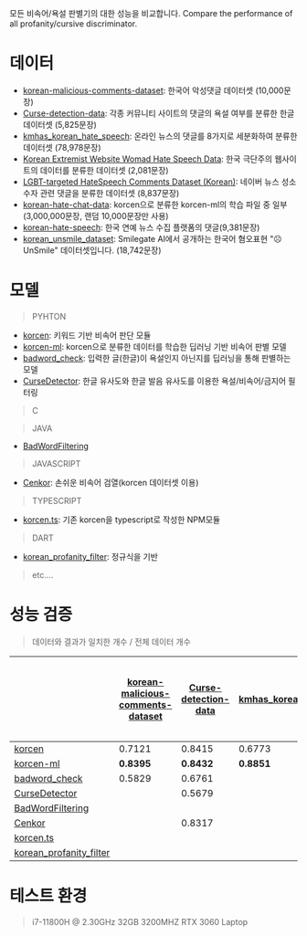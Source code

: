 모든 비속어/욕설 판별기의 대한 성능을 비교합니다.
Compare the performance of all profanity/cursive discriminator.
# 데이터
- [korean-malicious-comments-dataset](https://github.com/ZIZUN/korean-malicious-comments-dataset): 한국어 악성댓글 데이터셋 (10,000문장)
- [Curse-detection-data](https://github.com/2runo/Curse-detection-data): 각종 커뮤니티 사이트의 댓글의 욕설 여부를 분류한 한글 데이터셋 (5,825문장)
- [kmhas_korean_hate_speech](https://huggingface.co/datasets/jeanlee/kmhas_korean_hate_speech): 온라인 뉴스의 댓글를 8가지로 세분화하여 분류한 데이터셋 (78,978문장)
- [Korean Extremist Website Womad Hate Speech Data](https://www.kaggle.com/datasets/captainnemo9292/korean-extremist-website-womad-hate-speech-data/data): 한국 극단주의 웹사이트의 데이터를 분류한 데이터셋 (2,081문장)
- [LGBT-targeted HateSpeech Comments Dataset (Korean)](https://www.kaggle.com/datasets/junbumlee/lgbt-hatespeech-comments-at-naver-news-korean): 네이버 뉴스 성소수자 관련 댓글을 분류한 데이터셋 (8,837문장)
- [korean-hate-chat-data](https://www.kaggle.com/datasets/tanat05/korean-hate-chat-data): korcen으로 분류한 korcen-ml의 학습 파일 중 일부(3,000,000문장, 랜덤 10,000문장만 사용)
- [korean-hate-speech](https://github.com/kocohub/korean-hate-speech): 한국 연예 뉴스 수집 플랫폼의 댓글(9,381문장)
- [korean_unsmile_dataset](https://github.com/smilegate-ai/korean_unsmile_dataset?tab=readme-ov-file): Smilegate AI에서 공개하는 한국어 혐오표현 "☹️ UnSmile" 데이터셋입니다. (18,742문장)

# 모델
> PYHTON
- [korcen](https://github.com/Tanat05/korcen): 키워드 기반 비속어 판단 모듈
- [korcen-ml](https://github.com/Tanat05/korcen-ml/blob/main/README.md): korcen으로 분류한 데이터를 학습한 딥러닝 기반 비속어 판별 모델
- [badword_check](https://github.com/Nam-SW/badword_check): 입력한 글(한글)이 욕설인지 아닌지를 딥러닝을 통해 판별하는 모델
- [CurseDetector](https://github.com/mangto/CurseDetector): 한글 유사도와 한글 발음 유사도를 이용한 욕설/비속어/금지어 필터링

  
> C

> JAVA
- [BadWordFiltering](https://github.com/VaneProject/bad-word-filtering)


> JAVASCRIPT
- [Cenkor](https://github.com/sh9351/cenkor): 손쉬운 비속어 검열(korcen 데이터셋 이용)


> TYPESCRIPT
- [korcen.ts](https://github.com/Tanat05/korcen.ts): 기존 korcen을 typescript로 작성한 NPM모듈


> DART
- [korean_profanity_filter](https://github.com/Xim-ya/korean_profanity_filter): 정규식을 기반

  
> etc....


# 성능 검증
> 데이터와 결과가 일치한 개수 / 전체 데이터 개수

|  | [korean-malicious-comments-dataset](https://github.com/ZIZUN/korean-malicious-comments-dataset) | [Curse-detection-data](https://github.com/2runo/Curse-detection-data) | [kmhas_korean_hate_speech](https://huggingface.co/datasets/jeanlee/kmhas_korean_hate_speech) | [Korean Extremist Website Womad Hate Speech Data](https://www.kaggle.com/datasets/captainnemo9292/korean-extremist-website-womad-hate-speech-data/data) | [LGBT-targeted HateSpeech Comments Dataset (Korean)](https://www.kaggle.com/datasets/junbumlee/lgbt-hatespeech-comments-at-naver-news-korean) | [korean-hate-chat-data](https://www.kaggle.com/datasets/tanat05/korean-hate-chat-data) | [korean-hate-speech](https://github.com/kocohub/korean-hate-speech) | [korean_unsmile_dataset](https://github.com/smilegate-ai/korean_unsmile_dataset?tab=readme-ov-file) | 평균 처리 속도 |
|------|------|------|------|------|------|------|------|------|------|
| [korcen](https://github.com/KR-korcen/korcen) | 0.7121 | 0.8415 | 0.6773 | 0.6305 | 0.4479 | 0.9857 |  | 0.5534 | 9ms |
| [korcen-ml](https://github.com/KR-korcen/korcen-ml/blob/main/README.md) | **0.8395** | **0.8432** | **0.8851** | **0.7155** | **0.6919** | **0.9941** |  | **0.7824** | 40ms |
| [badword_check](https://github.com/Nam-SW/badword_check) | 0.5829 | 0.6761 |  | 0.6410 | 0.4738 | 0.7980 |  | 0.4913 | 43ms |
| [CurseDetector](https://github.com/mangto/CurseDetector) |  | 0.5679 |  | 0.5785 |  | 0.6657 |  |  | 267ms |
| [BadWordFiltering](https://github.com/VaneProject/bad-word-filtering) |  |  |  |  |  |  |  |  |  |
| [Cenkor](https://github.com/sh9351/cenkor) |  | 0.8317 |  | 0.6275 |  |  |  |  | **0.2**ms |
| [korcen.ts](https://github.com/Tanat05/korcen.ts) |  |  |  |  |  |  |  |  |  |
| [korean_profanity_filter](https://github.com/Xim-ya/korean_profanity_filter) |  |  |  |  |  |  |  |  |  |

# 테스트 환경
> i7-11800H @ 2.30GHz
> 32GB 3200MHZ
> RTX 3060 Laptop
